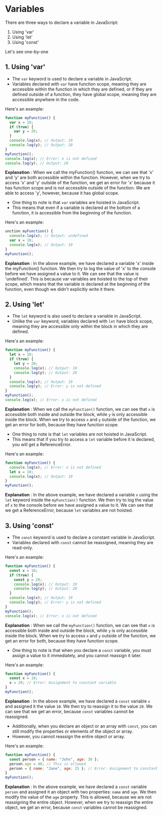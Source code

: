 # Variables

There are three ways to declare a variable in JavaScript:
 1. Using 'var'
 2. Using 'let'
 3. Using 'const'
 
 Let's see one-by-one
 
 ## 1. Using 'var'
 
- The `var` keyword is used to declare a variable in JavaScript.
- Variables declared with `var` have function scope, meaning they are accessible within the function in which they are defined, or if they are defined outside of a function, they have global scope, meaning they are accessible anywhere in the code.

Here's an example:

```javascript
function myFunction() {
  var x = 10;
  if (true) {
    var y = 20;
  }
  console.log(x); // Output: 10
  console.log(y); // Output: 20
}
myFunction();
console.log(x); // Error: x is not defined
console.log(y); // Output: 20
```
**Explanation** :  When we call the myFunction() function, we can see that 'x' and 'y' are both accessible within the function. However, when we try to access 'x' and 'y' outside of the function, we get an error for 'x' because it has function scope and is not accessible outside of the function. We are able to access 'y', however, because it has global scope.

- One thing to note is that `var` variables are hoisted in JavaScript.
- This means that even if a variable is declared at the bottom of a function, it is accessible from the beginning of the function.

Here's an example:

```javascript
unction myFunction() {
  console.log(x); // Output: undefined
  var x = 10;
  console.log(x); // Output: 10
}
myFunction();
```
**Explanation** : In the above example, we have declared a variable 'x' inside the myFunction() function. We then try to log the value of 'x' to the console before we have assigned a value to it. We can see that the value is 'undefined'. This is because var variables are hoisted to the top of their scope, which means that the variable is declared at the beginning of the function, even though we didn't explicitly write it there.


## 2. Using 'let'

- The `let` keyword is also used to declare a variable in JavaScript.
- Unlike the `var` keyword, variables declared with `let` have block scope, meaning they are accessible only within the block in which they are defined.

Here's an example:

```javascript
function myFunction() {
  let x = 10;
  if (true) {
    let y = 20;
    console.log(x); // Output: 10
    console.log(y); // Output: 20
  }
  console.log(x); // Output: 10
  console.log(y); // Error: y is not defined
}
myFunction();
console.log(x); // Error: x is not defined
```

**Explanation** : When we call the `myFunction()` function, we can see that `x` is accessible both inside and outside the block, while `y` is only accessible inside the block. When we try to access `x` and `y` outside of the function, we get an error for both, because they have function scope.

- One thing to note is that `let` variables are not hoisted in JavaScript.
- This means that if you try to access a `let` variable before it is declared, you will get a ReferenceError.

Here's an example:

```javascript
function myFunction() {
  console.log(x); // Error: x is not defined
  let x = 10;
  console.log(x); // Output: 10
}
myFunction();
```

**Explanation** : In the above example, we have declared a variable `x` using the `let` keyword inside the `myFunction()` function. We then try to log the value of `x` to the console before we have assigned a value to it. We can see that we get a ReferenceError, because `let` variables are not hoisted.

## 3. Using 'const'

- The `const` keyword is used to declare a constant variable in JavaScript.
- Variables declared with `const` cannot be reassigned, meaning they are read-only.

Here's an example:

```javascript
function myFunction() {
  const x = 10;
  if (true) {
    const y = 20;
    console.log(x); // Output: 10
    console.log(y); // Output: 20
  }
  console.log(x); // Output: 10
  console.log(y); // Error: y is not defined
}
myFunction();
console.log(x); // Error: x is not defined
```

**Explanation** : When we call the `myFunction()` function, we can see that `x` is accessible both inside and outside the block, while `y` is only accessible inside the block. When we try to access `x` and `y` outside of the function, we get an error for both, because they have function scope.

- One thing to note is that when you declare a `const` variable, you must assign a value to it immediately, and you cannot reassign it later.

Here's an example:

```javascript
function myFunction() {
  const x = 10;
  x = 20; // Error: Assignment to constant variable
}
myFunction();
```

**Explanation** :  In the above example, we have declared a `const` variable `x` and assigned it the value `10`. We then try to reassign it to the value `20`. We can see that we get an error, because `const` variables cannot be reassigned.

- Additionally, when you declare an object or an array with `const`, you can still modify the properties or elements of the object or array.
- However, you cannot reassign the entire object or array. 

Here's an example:

```javascript
function myFunction() {
  const person = { name: "John", age: 30 };
  person.age = 40; // This is allowed
  person = { name: "Jane", age: 25 }; // Error: Assignment to constant variable
}
myFunction();
```

**Explanation** :  In the above example, we have declared a `const` variable `person` and assigned it an object with two properties: `name` and `age`. We then modify the value of the `age` property. This is allowed, because we are not reassigning the entire object. However, when we try to reassign the entire object, we get an error, because `const` variables cannot be reassigned.
